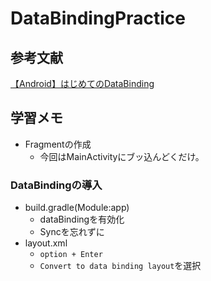 # DataBindingPractice

## 参考文献
[【Android】はじめてのDataBinding](https://qiita.com/iTakahiro/items/b5fe2b186750c6e774e5)

## 学習メモ

- Fragmentの作成
    - 今回はMainActivityにブッ込んどくだけ。
    
### DataBindingの導入

- build.gradle(Module:app)
    - dataBindingを有効化
    - Syncを忘れずに
- layout.xml
    - `option + Enter`
    - `Convert to data binding layout`を選択